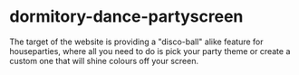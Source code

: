 # dormitory-dance-partyscreen
The target of the website is providing a "disco-ball" alike feature for houseparties, where all you need to do is pick your party theme or create a custom one that will shine colours off your screen.
